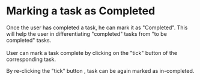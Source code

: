 # Marking a task as Completed

Once the user has completed a task, he can mark it as "Completed". This will help the user in differentiating "completed" tasks from "to be completed" tasks. <br/>
<br/>
User can mark a task complete by clicking on the "tick" button of the corresponding task.

By re-clicking the "tick" button , task can be again marked as in-completed.

